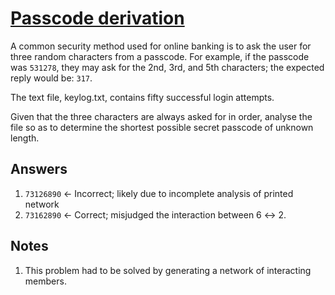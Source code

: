 # [Passcode derivation](https://projecteuler.net/problem=79) 

A common security method used for online banking is to ask the user for three random characters from a passcode. For example, if the passcode was `531278`, they may ask for the 2nd, 3rd, and 5th characters; the expected reply would be: `317`.

The text file, keylog.txt, contains fifty successful login attempts.

Given that the three characters are always asked for in order, analyse the file so as to determine the shortest possible secret passcode of unknown length.

## Answers 


1. `73126890` &larr; Incorrect; likely due to incomplete analysis of printed network
1. `73162890` &larr; Correct; misjudged the interaction between 6 &harr; 2.

## Notes

1. This problem had to be solved by generating a network of interacting members.
